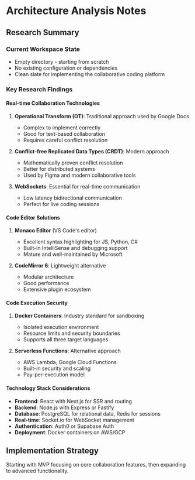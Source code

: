 # Architecture Analysis Notes

## Research Summary

### Current Workspace State
- Empty directory - starting from scratch
- No existing configuration or dependencies
- Clean slate for implementing the collaborative coding platform

### Key Research Findings

#### Real-time Collaboration Technologies
1. **Operational Transform (OT)**: Traditional approach used by Google Docs
   - Complex to implement correctly
   - Good for text-based collaboration
   - Requires careful conflict resolution

2. **Conflict-free Replicated Data Types (CRDT)**: Modern approach
   - Mathematically proven conflict resolution
   - Better for distributed systems
   - Used by Figma and modern collaborative tools

3. **WebSockets**: Essential for real-time communication
   - Low latency bidirectional communication
   - Perfect for live coding sessions

#### Code Editor Solutions
1. **Monaco Editor** (VS Code's editor)
   - Excellent syntax highlighting for JS, Python, C#
   - Built-in IntelliSense and debugging support
   - Mature and well-maintained by Microsoft

2. **CodeMirror 6**: Lightweight alternative
   - Modular architecture
   - Good performance
   - Extensive plugin ecosystem

#### Code Execution Security
1. **Docker Containers**: Industry standard for sandboxing
   - Isolated execution environment
   - Resource limits and security boundaries
   - Supports all three target languages

2. **Serverless Functions**: Alternative approach
   - AWS Lambda, Google Cloud Functions
   - Built-in security and scaling
   - Pay-per-execution model

#### Technology Stack Considerations
- **Frontend**: React with Next.js for SSR and routing
- **Backend**: Node.js with Express or Fastify
- **Database**: PostgreSQL for relational data, Redis for sessions
- **Real-time**: Socket.io for WebSocket management
- **Authentication**: Auth0 or Supabase Auth
- **Deployment**: Docker containers on AWS/GCP

## Implementation Strategy
Starting with MVP focusing on core collaboration features, then expanding to advanced functionality.

